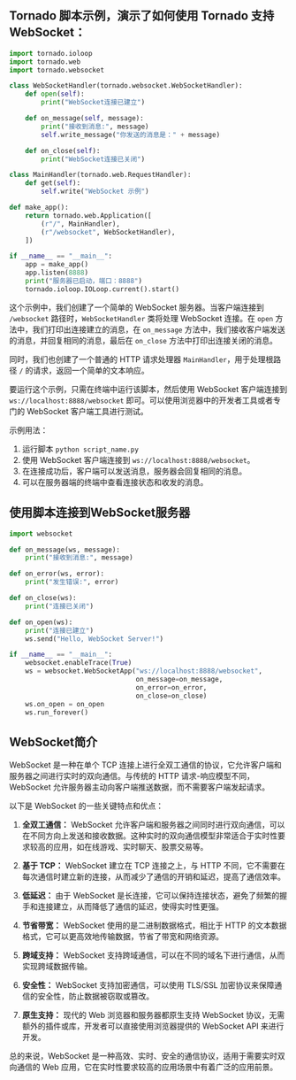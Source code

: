 ## Tornado 脚本示例，演示了如何使用 Tornado 支持 WebSocket：

```python
import tornado.ioloop
import tornado.web
import tornado.websocket

class WebSocketHandler(tornado.websocket.WebSocketHandler):
    def open(self):
        print("WebSocket连接已建立")

    def on_message(self, message):
        print("接收到消息:", message)
        self.write_message("你发送的消息是：" + message)

    def on_close(self):
        print("WebSocket连接已关闭")

class MainHandler(tornado.web.RequestHandler):
    def get(self):
        self.write("WebSocket 示例")

def make_app():
    return tornado.web.Application([
        (r"/", MainHandler),
        (r"/websocket", WebSocketHandler),
    ])

if __name__ == "__main__":
    app = make_app()
    app.listen(8888)
    print("服务器已启动，端口：8888")
    tornado.ioloop.IOLoop.current().start()
```

这个示例中，我们创建了一个简单的 WebSocket 服务器。当客户端连接到 `/websocket` 路径时，`WebSocketHandler` 类将处理 WebSocket 连接。在 `open` 方法中，我们打印出连接建立的消息，在 `on_message` 方法中，我们接收客户端发送的消息，并回复相同的消息，最后在 `on_close` 方法中打印出连接关闭的消息。

同时，我们也创建了一个普通的 HTTP 请求处理器 `MainHandler`，用于处理根路径 `/` 的请求，返回一个简单的文本响应。

要运行这个示例，只需在终端中运行该脚本，然后使用 WebSocket 客户端连接到 `ws://localhost:8888/websocket` 即可。可以使用浏览器中的开发者工具或者专门的 WebSocket 客户端工具进行测试。

示例用法：
1. 运行脚本 `python script_name.py`
2. 使用 WebSocket 客户端连接到 `ws://localhost:8888/websocket`。
3. 在连接成功后，客户端可以发送消息，服务器会回复相同的消息。
4. 可以在服务器端的终端中查看连接状态和收发的消息。


## 使用脚本连接到WebSocket服务器
```python
import websocket

def on_message(ws, message):
    print("接收到消息:", message)

def on_error(ws, error):
    print("发生错误:", error)

def on_close(ws):
    print("连接已关闭")

def on_open(ws):
    print("连接已建立")
    ws.send("Hello, WebSocket Server!")

if __name__ == "__main__":
    websocket.enableTrace(True)
    ws = websocket.WebSocketApp("ws://localhost:8888/websocket",
                                on_message=on_message,
                                on_error=on_error,
                                on_close=on_close)
    ws.on_open = on_open
    ws.run_forever()

```

## WebSocket简介
WebSocket 是一种在单个 TCP 连接上进行全双工通信的协议，它允许客户端和服务器之间进行实时的双向通信。与传统的 HTTP 请求-响应模型不同，WebSocket 允许服务器主动向客户端推送数据，而不需要客户端发起请求。

以下是 WebSocket 的一些关键特点和优点：

1. **全双工通信：** WebSocket 允许客户端和服务器之间同时进行双向通信，可以在不同方向上发送和接收数据。这种实时的双向通信模型非常适合于实时性要求较高的应用，如在线游戏、实时聊天、股票交易等。

2. **基于 TCP：** WebSocket 建立在 TCP 连接之上，与 HTTP 不同，它不需要在每次通信时建立新的连接，从而减少了通信的开销和延迟，提高了通信效率。

3. **低延迟：** 由于 WebSocket 是长连接，它可以保持连接状态，避免了频繁的握手和连接建立，从而降低了通信的延迟，使得实时性更强。

4. **节省带宽：** WebSocket 使用的是二进制数据格式，相比于 HTTP 的文本数据格式，它可以更高效地传输数据，节省了带宽和网络资源。

5. **跨域支持：** WebSocket 支持跨域通信，可以在不同的域名下进行通信，从而实现跨域数据传输。

6. **安全性：** WebSocket 支持加密通信，可以使用 TLS/SSL 加密协议来保障通信的安全性，防止数据被窃取或篡改。

7. **原生支持：** 现代的 Web 浏览器和服务器都原生支持 WebSocket 协议，无需额外的插件或库，开发者可以直接使用浏览器提供的 WebSocket API 来进行开发。

总的来说，WebSocket 是一种高效、实时、安全的通信协议，适用于需要实时双向通信的 Web 应用，它在实时性要求较高的应用场景中有着广泛的应用前景。